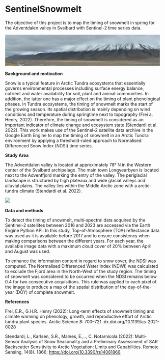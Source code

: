 # SentinelSnowmelt

The objective of this project is to map the timing of snowmelt in spring for the Adventdalen valley in Svalbard with Sentinel-2 time series data.

![](Images/dji_intro_img.JPG)

**Background and motivation**

Snow is a typical feature in Arctic Tundra ecosystems that essentially governs environmental processes including surface energy balance, nutrient and water availability for soil, plant and animal communities. In addition, the latter one has a major effect on the timing of plant phenological phases. In Tundra ecosystems, the timing of snowmelt marks the start of the growing season. Its spatial distribution is mainly depending on wind conditions and temperature during springtime next to topography (Frei a. Henry, 2022). Therefore, the timing of snowmelt is considered as an important indicator of climate change and ecosystem state (Stendardi et al. 2022). This work makes use of the Sentinel-2 satellite data archive in the Google Earth Engine to map the timing of snowmelt in an Arctic Tundra environment by applying a threshold-ruled approach to Normalised Differenced Snow Index (NDSI) time series.

**Study Area**

The Adventdalen valley is located at approximately 78° N in the Western center of the Svalbard archipelago. The main town Longyearbyen is located next to the Adventfjord marking the entry of the valley. The periglacial landscape is structured by high plateaux and wide glacial valleys and alluvial plains. The valley lies within the Middle Arctic zone with a arctic-tundra climate (Stendardi et al. 2022).

![](Images/study_area_mp.jpeg)

**Data and methods**

To detect the timing of snowmelt, multi-spectral data acquired by the Sentinel-2 satellites between 2016 and 2023 are accessed via the Earth Engine Python API. In this study, Top-of-Atmosphere (TOA) reflectance data was used as it is available before 2017 and to ensure consistency when making comparisons between the different years.
For each year, the available image data with a maximum cloud cover of 20% between April and August was used. 

To enhance the information content in regard to snow cover, the NDSI was computed. The Normalised Differenced Water Index (NDWI) was calculated to exclude the Fjord area in the North-West of the study region. The timing of snowmelt was considered to be occurred when the NDSI remains below 0.4 for two consecutive acquisitions. This rule was applied to each pixel of the image to produce a map of the spatial distribution of the day-of-the-year (DOY) of complete snowmelt.


**References**

Frei, E.R., G.H.R. Henry (2022): Long-term effects of snowmelt timing and climate warming on phenology, growth, and reproductive effort of Arctic tundra plant species. Arctic Science 8: 700–721. dx.doi.org/10.1139/as-2021-0028

Stendardi, L., Karlsen, S.R., Malnes, E.,.., C. Notarnicola (2022): Multi-Sensor Analysis of Snow Seasonality and a Preliminary Assessment of SAR Backscatter Sensitivity to Arctic Vegetation: Limits and Capabilities. Remote Sensing, 14(8). 1866; https://doi.org/10.3390/rs14081866


